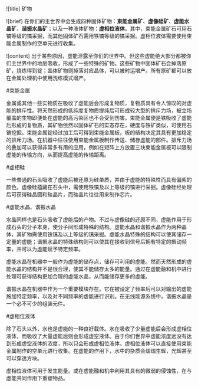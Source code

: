![title]
矿物

![brief]
在你们的主世界中会生成四种固体矿物：__束能金属矿__、__虚像硅矿__、__虚能水晶矿__、__谐振水晶矿__；以及一种液体矿物：__虚相位液体__。其中，束能金属矿石可用石镐等级的镐采掘，而其他固体矿石需用铁镐等级的镐采掘。虚相位液体需要使用束能金属制作的空单元进行收集。

![content]
出于某些原因，虚能泄露至你们的世界中。但这些虚能绝大部分都被你们主世界中的地层吸收，形成了一些特殊的矿物。这些矿物中固体矿石会掉落原矿，烧炼得到锭；晶体矿物则掉落对应晶体，可以被时运增产。所有原矿都可以放在金属处理机中使用洗练模式增产。

#束能金属 

金属或其他一些实物质在吸收了虚能后会形成复物质，复物质具有令人惊叹的对虚能的排斥性。将天然形成的低纯度复物质提纯后可形成较大型的排斥力场，被立场覆盖的生物即便处在虚能的高污染区也不会受到伤害。束能金属便是铁吸收了虚能后形成的复物质，其矿物依然以固体矿石的实态存在，硬度与铁矿类似，可使用石镐挖掘。束能金属锭经过加工后可得到束能金属板，板的结构决定其具有更加稳定的排斥力场。在机器中往往使用束能金属板制作传送、储存虚能的部件。排斥力场的叠加可以获得非常多有用的应用，例如在矩阵上方放置三块束能金属板可以限制虚能的传输方向，从而提高虚能的传输距离。

#虚相硅

一些普通的石头吸收了虚能后被还原为硅单质，并由于虚能的特殊性而具有偏紫的颜色。虚像硅蕴藏在石头中，需使用铁镐及以上等级的镐进行采掘。虚像硅经处理后可获得硅晶圆和硅晶片，而硅晶片往往用来制作芯片。

#虚能水晶、谐振水晶

水晶同样也是石头吸收了虚能后的产物。不过与虚像硅的还原不同，虚能作用于形成石头的分子本身，使分子间形成特殊的结构。虚能水晶和谐振水晶作为两种晶体，其矿物需使用铁镐及以上等级的镐采掘。虚能水晶特殊的结构可以使其储存一定量的虚能；谐振水晶的特殊结构则可以使其在接收到信号后拥有特定的振动频率，并可以为虚能赋予特定频率。

虚能水晶在机器中一般作为虚能的储存点，储存可利用的虚能。然而天然形成的虚能水晶的结构并不是很合理，使其不能储存太多的能量。通过在虚能融和机中进行处理可获得结构更加合理的虚能水晶，从而能储存更多的虚能。

谐振水晶在机器中作为一个重要模块存在。它在被设定了频率后可以对输出的虚能施加特定频率，以及对不同频率的虚能进行识别。在无线能源系统中，谐振水晶是一个必不可少的组装元件。

#虚相位液体

除了石头以外，水也是虚能的一种良好载体。水在吸收了少量虚能后会形成虚相位液体，而吸收了大量虚能后则会形成虚空液体。由于你们世界中虚能浓度远没有达到形成虚空液体的浓度，所以只会形成虚相位液体。虚相位液体可以直接使用束能金属制作的空单元进行收集。在虚能的作用下，水中的杂质会熠熠生辉，光辉甚至可以穿透方块。

虚相位液体可用于发生能量。或在虚能融和机中利用其具有的微弱的侵蚀性，在与虚能共同作用下重塑物品。

